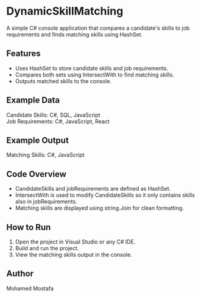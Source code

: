 # DynamicSkillMatching

A simple C# console application that compares a candidate's skills to job requirements and finds matching skills using HashSet.

## Features
- Uses HashSet<string> to store candidate skills and job requirements.
- Compares both sets using IntersectWith to find matching skills.
- Outputs matched skills to the console.

## Example Data
Candidate Skills: C#, SQL, JavaScript  
Job Requirements: C#, JavaScript, React

## Example Output
Matching Skills: C#, JavaScript

## Code Overview
- CandidateSkills and jobRequirements are defined as HashSet<string>.
- IntersectWith is used to modify CandidateSkills so it only contains skills also in jobRequirements.
- Matching skills are displayed using string.Join for clean formatting.

## How to Run
1. Open the project in Visual Studio or any C# IDE.
2. Build and run the project.
3. View the matching skills output in the console.

## Author
Mohamed Mostafa

